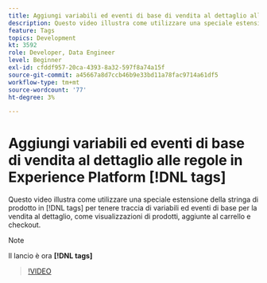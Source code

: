 ```yaml
---
title: Aggiungi variabili ed eventi di base di vendita al dettaglio alle regole in Experience Platform [!DNL tags]
description: Questo video illustra come utilizzare una speciale estensione della stringa di prodotto in [!DNL tags] per tenere traccia di variabili ed eventi di base per la vendita al dettaglio, come visualizzazioni di prodotti, aggiunte al carrello e checkout.
feature: Tags
topics: Development
kt: 3592
role: Developer, Data Engineer
level: Beginner
exl-id: cfddf957-20ca-4393-8a32-597f8a74a15f
source-git-commit: a45667a8d7ccb46b9e33bd11a78fac9714a61df5
workflow-type: tm+mt
source-wordcount: '77'
ht-degree: 3%

---
```


# Aggiungi variabili ed eventi di base di vendita al dettaglio alle regole in Experience Platform [!DNL tags]

Questo video illustra come utilizzare una speciale estensione della stringa di prodotto in [!DNL tags] per tenere traccia di variabili ed eventi di base per la vendita al dettaglio, come visualizzazioni di prodotti, aggiunte al carrello e checkout.

>[!NOTE]
>
> Il lancio è ora **[!DNL tags]**

>[!VIDEO](https://video.tv.adobe.com/v/37370/?quality=12&learn=on&captions=ita)

